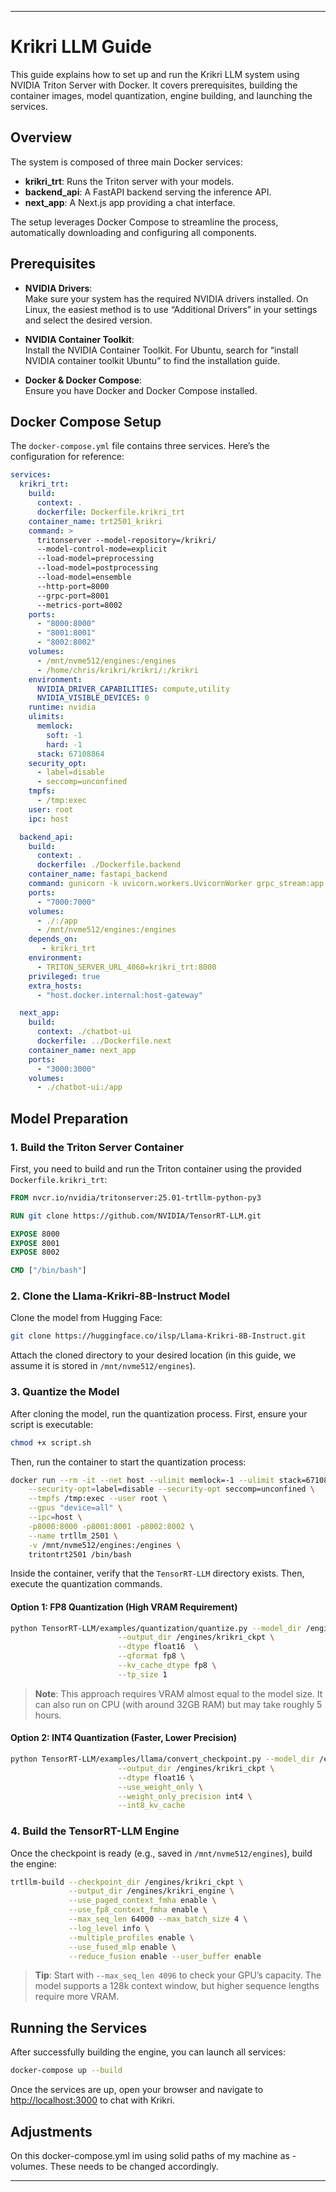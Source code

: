 
---

# Krikri LLM Guide

This guide explains how to set up and run the Krikri LLM system using NVIDIA Triton Server with Docker. It covers prerequisites, building the container images, model quantization, engine building, and launching the services.

## Overview

The system is composed of three main Docker services:

- **krikri_trt**: Runs the Triton server with your models.
- **backend_api**: A FastAPI backend serving the inference API.
- **next_app**: A Next.js app providing a chat interface.

The setup leverages Docker Compose to streamline the process, automatically downloading and configuring all components.

## Prerequisites

- **NVIDIA Drivers**:  
  Make sure your system has the required NVIDIA drivers installed. On Linux, the easiest method is to use “Additional Drivers” in your settings and select the desired version.
  
- **NVIDIA Container Toolkit**:  
  Install the NVIDIA Container Toolkit. For Ubuntu, search for “install NVIDIA container toolkit Ubuntu” to find the installation guide.

- **Docker & Docker Compose**:  
  Ensure you have Docker and Docker Compose installed.

## Docker Compose Setup

The `docker-compose.yml` file contains three services. Here’s the configuration for reference:

```yaml
services:
  krikri_trt:
    build:
      context: .
      dockerfile: Dockerfile.krikri_trt  
    container_name: trt2501_krikri
    command: >
      tritonserver --model-repository=/krikri/ 
      --model-control-mode=explicit 
      --load-model=preprocessing 
      --load-model=postprocessing 
      --load-model=ensemble 
      --http-port=8000 
      --grpc-port=8001
      --metrics-port=8002
    ports:
      - "8000:8000"
      - "8001:8001"
      - "8002:8002"
    volumes:
      - /mnt/nvme512/engines:/engines
      - /home/chris/krikri/krikri/:/krikri
    environment:
      NVIDIA_DRIVER_CAPABILITIES: compute,utility
      NVIDIA_VISIBLE_DEVICES: 0
    runtime: nvidia
    ulimits:
      memlock:
        soft: -1
        hard: -1
      stack: 67108864
    security_opt:
      - label=disable
      - seccomp=unconfined
    tmpfs:
      - /tmp:exec
    user: root
    ipc: host

  backend_api:
    build:
      context: .
      dockerfile: ./Dockerfile.backend
    container_name: fastapi_backend
    command: gunicorn -k uvicorn.workers.UvicornWorker grpc_stream:app --bind 0.0.0.0:7000 --workers 4
    ports:
      - "7000:7000"
    volumes:
      - ./:/app
      - /mnt/nvme512/engines:/engines
    depends_on:
       - krikri_trt
    environment:
      - TRITON_SERVER_URL_4060=krikri_trt:8000
    privileged: true
    extra_hosts:
      - "host.docker.internal:host-gateway"

  next_app:
    build:
      context: ./chatbot-ui
      dockerfile: ../Dockerfile.next
    container_name: next_app
    ports:
      - "3000:3000"
    volumes:
      - ./chatbot-ui:/app
```

## Model Preparation

### 1. Build the Triton Server Container

First, you need to build and run the Triton container using the provided `Dockerfile.krikri_trt`:

```dockerfile
FROM nvcr.io/nvidia/tritonserver:25.01-trtllm-python-py3

RUN git clone https://github.com/NVIDIA/TensorRT-LLM.git

EXPOSE 8000
EXPOSE 8001
EXPOSE 8002

CMD ["/bin/bash"]
```

### 2. Clone the Llama-Krikri-8B-Instruct Model

Clone the model from Hugging Face:

```bash
git clone https://huggingface.co/ilsp/Llama-Krikri-8B-Instruct.git
```

Attach the cloned directory to your desired location (in this guide, we assume it is stored in `/mnt/nvme512/engines`).

### 3. Quantize the Model

After cloning the model, run the quantization process. First, ensure your script is executable:

```bash
chmod +x script.sh
```

Then, run the container to start the quantization process:

```bash
docker run --rm -it --net host --ulimit memlock=-1 --ulimit stack=67108864 \
    --security-opt=label=disable --security-opt seccomp=unconfined \
    --tmpfs /tmp:exec --user root \
    --gpus "device=all" \
    --ipc=host \
    -p8000:8000 -p8001:8001 -p8002:8002 \
    --name trtllm_2501 \
    -v /mnt/nvme512/engines:/engines \
    tritontrt2501 /bin/bash
```

Inside the container, verify that the `TensorRT-LLM` directory exists. Then, execute the quantization commands.

#### Option 1: FP8 Quantization (High VRAM Requirement)
```bash
python TensorRT-LLM/examples/quantization/quantize.py --model_dir /engines/Llama-Krikri-8B-Instruct   \
                        --output_dir /engines/krikri_ckpt \
                        --dtype float16  \
                        --qformat fp8 \
                        --kv_cache_dtype fp8 \
                        --tp_size 1
```
> **Note**: This approach requires VRAM almost equal to the model size. It can also run on CPU (with around 32GB RAM) but may take roughly 5 hours.

#### Option 2: INT4 Quantization (Faster, Lower Precision)
```bash
python TensorRT-LLM/examples/llama/convert_checkpoint.py --model_dir /engines/Llama-Krikri-8B-Instruct  \
                        --output_dir /engines/krikri_ckpt \
                        --dtype float16 \
                        --use_weight_only \
                        --weight_only_precision int4 \
                        --int8_kv_cache 
```

### 4. Build the TensorRT-LLM Engine

Once the checkpoint is ready (e.g., saved in `/mnt/nvme512/engines`), build the engine:

```bash
trtllm-build --checkpoint_dir /engines/krikri_ckpt \
             --output_dir /engines/krikri_engine \
             --use_paged_context_fmha enable \
             --use_fp8_context_fmha enable \
             --max_seq_len 64000 --max_batch_size 4 \
             --log_level info \
             --multiple_profiles enable \
             --use_fused_mlp enable \
             --reduce_fusion enable --user_buffer enable 
```
> **Tip**: Start with `--max_seq_len 4096` to check your GPU’s capacity. The model supports a 128k context window, but higher sequence lengths require more VRAM.

## Running the Services

After successfully building the engine, you can launch all services:

```bash
docker-compose up --build
```

Once the services are up, open your browser and navigate to [http://localhost:3000](http://localhost:3000) to chat with Krikri.

## Adjustments

On this docker-compose.yml im using solid paths of my machine as -volumes. These needs to be changed accordingly.

---


